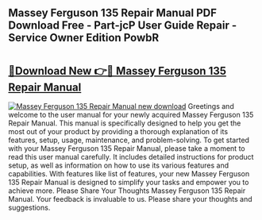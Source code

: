 ## Massey Ferguson 135 Repair Manual PDF Download Free - Part-jcP User Guide Repair - Service Owner Edition PowbR

# <h2><a href="http://bc54888.oget.top/?id=Massey+Ferguson+135+Repair+Manual">🔗Download New 👉🔴 Massey Ferguson 135 Repair Manual</a></h2>

[![Massey Ferguson 135 Repair Manual new download](https://i.imgur.com/5g1atiW.png)](http://bc54888.oget.top/?id=Massey+Ferguson+135+Repair+Manual)
Greetings and welcome to the user manual for your newly acquired Massey Ferguson 135 Repair Manual. This manual is specifically designed to help you get the most out of your product by providing a thorough explanation of its features, setup, usage, maintenance, and problem-solving. To get started with your Massey Ferguson 135 Repair Manual, please take a moment to read this user manual carefully. It includes detailed instructions for product setup, as well as information on how to use its various features and capabilities. With features like list of features, your new Massey Ferguson 135 Repair Manual is designed to simplify your tasks and empower you to achieve more. Please Share Your Thoughts Massey Ferguson 135 Repair Manual. Your feedback is invaluable to us. Please share your thoughts and suggestions.
